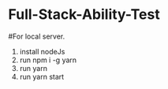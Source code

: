 # Full-Stack-Ability-Test

#For local server.
  1. install nodeJs
  2. run npm i -g yarn
  3. run yarn
  4. run yarn start
  
 
